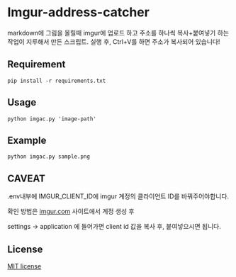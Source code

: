 # Imgur-address-catcher

markdown에 그림을 올릴때 imgur에 업로드 하고 주소를 하나씩 복사+붙여넣기 
하는 작업이 지루해서 만든 스크립트.
실행 후, Ctrl+V를 하면 주소가 복사되어 있습니다!

## Requirement
```pip install -r requirements.txt```

## Usage
```python imgac.py 'image-path'```

## Example
```python imgac.py sample.png```

## CAVEAT

.env내부에 IMGUR_CLIENT_ID에 imgur 계정의 클라이언트 ID를 바꿔주어야합니다.

확인 방법은 [imgur.com](https://imgur.com) 사이트에서 계정 생성 후

settings -> application 에 들어가면 client id 값을 복사 후, 붙여넣으시면 됩니다.

## License
[MIT license](https://github.com/nishanths/license/blob/master/LICENSE)

